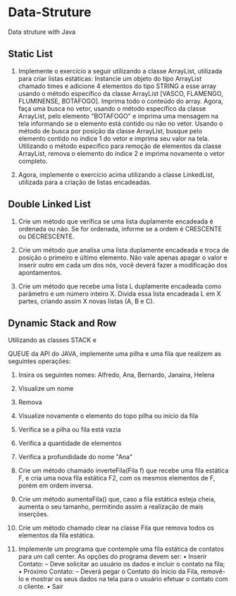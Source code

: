 # Data-Struture
Data struture with Java

## Static List
1. Implemente o exercício a seguir utilizando a classe ArrayList, utilizada para criar listas estáticas:
Instancie um objeto do tipo ArrayList chamado times e adicione 4 elementos do tipo STRING a esse array usando o método específico da classe ArrayList [VASCO, FLAMENGO, FLUMINENSE, BOTAFOGO].
Imprima todo o conteúdo do array.
Agora, faça uma busca no vetor, usando o método específico da classe ArrayList, pelo elemento "BOTAFOGO" e imprima uma mensagem na tela informando se o elemento está contido ou não no vetor.
Usando o método de busca por posição da classe ArrayList, busque pelo elemento contido no índice 1 do vetor e imprima seu valor na tela.
Utilizando o método específico para remoção de elementos da classe ArrayList, remova o elemento do índice 2 e imprima novamente o vetor completo.

2. Agora, implemente o exercício acima utilizando a classe LinkedList, utilizada para a criação de listas encadeadas.


## Double Linked List
1. Crie um método que verifica se uma lista duplamente encadeada é ordenada ou não. Se for ordenada, informe se a ordem é CRESCENTE ou DECRESCENTE.

2. Crie um método que analisa uma lista duplamente encadeada e troca de posição o primeiro e último elemento. Não vale apenas apagar o valor e inserir outro em cada um dos nós, você deverá fazer a modificação dos apontamentos.

3. Crie um método que recebe uma lista L duplamente encadeada como parâmetro e um número inteiro X. Divida essa lista encadeada L em X partes, criando assim X novas listas (A, B e C).


## Dynamic Stack and Row
Utilizando as classes STACK e 

QUEUE da API do JAVA, implemente uma pilha e uma fila que realizem as seguintes operações:
1. Insira os seguintes nomes: Alfredo, Ana, Bernardo, Janaina, Helena
2. Visualize um nome
3. Remova 
4. Visualize novamente o elemento do topo pilha ou início da fila
5. Verifica se a pilha ou fila está vazia
6. Verifica a quantidade de elementos
7. Verifica a profundidade do nome "Ana"

1. Crie um método chamado inverteFila(Fila f) que recebe uma fila estática F, e cria uma nova fila estática F2, com os mesmos elementos de F, porém em ordem inversa.

2. Crie um método aumentaFila() que, caso a fila estática esteja cheia, aumenta o seu tamanho, permitindo assim a realização de mais inserções.

3. Crie um método chamado clear na classe Fila que remova todos os elementos da fila estática.

4. Implemente um programa que contemple
uma fila estática de contatos para um call center. As opções do programa devem ser: 
• Inserir Contato:
– Deve solicitar ao usuário os dados e incluir o contato
na fila; 
• Próximo Contato:
– Deverá pegar o Contato do Inicio da Fila, removê-lo e
mostrar os seus dados na tela para o usuário efetuar
o contato com o cliente. 
• Sair
